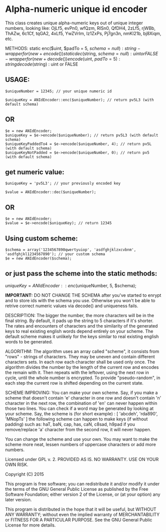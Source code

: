 Alpha-numeric unique id encoder
===============================

This class creates unique alpha-numeric keys out of unique integer numbers, looking like:
OjLf5, evPn0, wfQzm, RlSn0, QfDH4, 2zLf5, rjWBb, ThAZw, 6c1Cf, tqGA2, 4xLf5,
YwZVrIm, Iz1ZxPs, Pj7gn3n, nmKl21b, bj8Xiqm, etc.


METHODS:
static enc($uint, $padTo = 5, $schema = null) : string - wrapper for (new + encode())
static dec($string, $schema = null) : uint or FALSE    - wrapper for (new + decode())
encode($uint, $padTo = 5) : string
decode($string) : uint or FALSE


USAGE:
-----

	$uniqueNumber = 12345; // your unique numeric id

	$uniqueKey = ANIdEncoder::enc($uniqueNumber); // return pv5L3 (with default schema)

OR
--

	$e = new ANIdEncoder;
	$uniqueKey = $e->encode($uniqueNumber); // return pv5L3 (with default schema)
	$uniqueKeyPaddedTo4 = $e->encode($uniqueNumber, 4); // return pv5L (with default schema)
	$uniqueKeyNotPadded = $e->encode($uniqueNumber, 0); // return pv5 (with default schema)


get numeric value:
------------------

	$uniqueKey = 'pv5L3'; // your previously encoded key

	$value = ANIdEncoder::dec($uniqueNumber);

OR
--

	$e = new ANIdEncoder;
	$value = $e->encode($uniqueKey); // return 12345


Using custom scheme:
--------------------

	$schema = array('1234567890qwertyuiop', 'asdfghjklzxcvbnm', 'asdfghjkl1234567890'); // your custom schema
	$e = new ANIdEncoder($schema);

or just pass the scheme into the static methods:
------------------------------------------------

$uniqueKey = ANIdEncoder::enc($uniqueNumber, 5, $schema);



**IMPORTANT:**
DO NOT CHANGE THE SCHEMA after you've started to enrypt and to store ids with the schema you use.
Otherwise you won't be able to retrive correct numeric values via decode() and uniqueness fails.



DESCRIPTION:
The bigger the number, the more characters will be in the final string. By default, 
it pads up the string to 5 characters if it's shorter.
The rates and encounters of characters and the similarity of the generated keys to real 
existing english words depend entirely on your scheme.
The default scheme makes it unlikely for the keys similar to real existing english 
words to be generated.

ALGORITHM:
The algorithm uses an array called "scheme", it consists from "rows" - strings of characters.
They may be uneven and contain different characters sets. 
In each row each character shall be used only once.
The algorithm divides the number by the length of the current row and encodes the remain with 
it. Then repeats with the leftover, using the next row in cycle, until the whole number is 
encrypted. To provide "pseudo-random", in each step the current row is shifted depending on 
the current state.

SCHEME IMPROVING:
You can make your own scheme. Say, if you make a scheme that doesn't contain 'e' 
character in one row and doesn't contain 'n' character in the next row, the combination 
of 'en' can never happen within those two lines. You can check if a word may be generated 
by looking at your scheme.
Say, the scheme is (for short example) : 
[
   'abcdeh', 
   'rda890',
   'MNopTs'
]
the following scheme can happen to make keys (if without padding) such as: 
haT, baN, cap, has, caN, c8sad, h9pad
if you remove/replace 'a' character from the second row, it will never happen.

You can change the scheme and use your own.
You may want to make the scheme more neat, lessen numbers of uppercase characters or add 
more numbers.



Licensed under GPL v. 2. 
PROVIDED AS IS. NO WARRANTY. USE ON YOUR OWN RISK.

Copyright (C) 2015

This program is free software; you can redistribute it and/or
modify it under the terms of the GNU General Public License
as published by the Free Software Foundation; either version 2
of the License, or (at your option) any later version.

This program is distributed in the hope that it will be useful,
but WITHOUT ANY WARRANTY; without even the implied warranty of
MERCHANTABILITY or FITNESS FOR A PARTICULAR PURPOSE. See the
GNU General Public License for more details.
